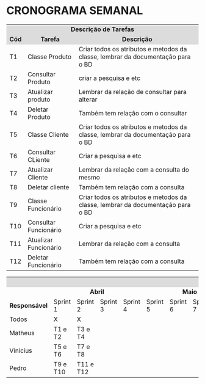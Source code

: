 # CRONOGRAMA SEMANAL

<table>
<tr>
<td colspan="30" bgcolor="#DCDCDC" align="center"><b>Descrição de Tarefas</b></td>
</tr>
<tr>
<td colspan="4"  bgcolor="#DCDCDC" align="center"><b>Cód</b.</td>
<td colspan="4"  bgcolor="#DCDCDC" align="center"><b>Tarefa</b></td>
<td colspan="4"  bgcolor="#DCDCDC" align="center"><b>Descrição</b></td>
</tr>
<tr>
<td colspan="4">T1</td>
<td colspan="4" >Classe Produto</td>
<td colspan="4">Criar todos os atributos e metodos da classe, lembrar da documentação para o BD </td>
</tr>
<tr>
<td colspan="4">T2</td>
<td colspan="4" >Consultar Produto</td>
<td colspan="4">criar a pesquisa e etc</td>
</tr>
<tr>
<td colspan="4">T3</td>
<td colspan="4" >Atualizar produto</td>
<td colspan="4">Lembrar da relação de consultar para alterar</td>
</tr>
<tr>
<td colspan="4">T4</td>
<td colspan="4" >Deletar Produto</td>
<td colspan="4">Também tem relação com o consultar</td>
</tr>
<tr>
<td colspan="4">T5</td>
<td colspan="4" >Classe Cliente</td>
<td colspan="4">Criar todos os atributos e metodos da classe, lembrar da documentação para o BD</td>
</tr>
<tr>
<td colspan="4">T6</td>
<td colspan="4" >Consultar CLiente</td>
<td colspan="4">Criar a pesquisa e etc</td>
</tr>
<tr>
<td colspan="4">T7</td>
<td colspan="4" >Atualizar Cliente</td>
<td colspan="4">Lembrar da relação com a consulta do mesmo</td>
</tr>
<tr>
<td colspan="4">T8</td>
<td colspan="4" >Deletar cliente</td>
<td colspan="4">Também tem relação com a consulta</td>
</tr>
<tr>
<td colspan="4">T9</td>
<td colspan="4" >Classe Funcionário</td>
<td colspan="4">Criar todos os atributos e metodos da classe, lembrar da documentação para o BD</td>
</tr>
<tr>
<td colspan="4">T10</td>
<td colspan="4" >Consultar Funcionário</td>
<td colspan="4">Criar a pesquisa e etc</td>
</tr>
 <tr>
<td colspan="4">T11</td>
<td colspan="4" >Atualizar Funcionário</td>
<td colspan="4">Lembrar da relação com a consulta</td>
</tr>
 <tr>
<td colspan="4">T12</td>
<td colspan="4" >Deletar Funcionário</td>
<td colspan="4">Também tem relação com a consulta</td>
</table>

<table>
<tr>
<td colspan="30" bgcolor="#DCDCDC" align="center"><b>CRONOGRAMA</td>
</tr>
<tr>
<td colspan="6"></td>
<td colspan="4" ><center><b>Abril</b></center></td>
<td colspan="4"><center><b>Maio</b></center></td>
<td colspan="5"><center><b>Junho</b></center></td>
<td colspan="4"><center><b>Julho</b></center></td>
<td colspan="5"><center><b>Agosto</b></center></td>
</tr>
<tr>
 <td colspan="6"><b>Responsável</b></td>
 <td>Sprint 1</td>
 <td>Sprint 2</td>
 <td>Sprint 3</td>
 <td>Sprint 4</td>
 <td>Sprint 5</td>
 <td>Sprint 6</td>
 <td>Sprint 7</td>
 <td>Sprint 8</td>
 <td>Sprint 9</td>
 <td>Sprint 10</td>
 <td>Sprint 11</td>
 <td>Sprint 12</td>
 <td>Sprint 13</td>
 <td>Sprint 14</td>
 <td>Sprint 15</td>
 <td>Sprint 16</td>
 <td>Sprint 17</td>
 <td>Sprint 18</td>
 <td colspan="1">Sprint 19</td> 
 </tr>
  
<tr>
<td colspan="6">Todos</td>
<td colspan="1"> X</td>
<td colspan="1"> X</td>
<td colspan="1"></td>
<td colspan="1"></td>
<td colspan="1"></td>
<td colspan="1"></td>
<td colspan="1"></td>
<td colspan="1"></td>
<td colspan="1"></td>
<td colspan="1"></td>
<td colspan="1"></td>
<td colspan="1"></td>
<td colspan="1"></td>
<td colspan="1"></td>
<td colspan="1"></td>
<td colspan="1"></td>
<td colspan="1"></td>
<td colspan="1"></td>
<td colspan="1"></td>

</tr>

<tr>
<td colspan="6">Matheus</td>
<td colspan="1">T1 e T2</td>
<td colspan="1">T3 e T4</td>
<td colspan="1"></td>
<td colspan="1"></td>
<td colspan="1"></td>
<td colspan="1"></td>
<td colspan="1"></td>
<td colspan="1"></td>
<td colspan="1"></td>
<td colspan="1"></td>
<td colspan="1"></td>
<td colspan="1"></td>
<td colspan="1"></td>
<td colspan="1"></td>
<td colspan="1"></td>
<td colspan="1"></td>
<td colspan="1"></td>
<td colspan="1"></td>
<td colspan="1"></td>
</tr>

<tr>
<td colspan="6">Vinicius</td>
<td colspan="1">T5 e T6</td>
<td colspan="1">T7 e T8</td>
<td colspan="1"></td>
<td colspan="1"></td>
<td colspan="1"></td>
<td colspan="1"></td>
<td colspan="1"></td>
<td colspan="1"></td>
<td colspan="1"></td>
<td colspan="1"></td>
<td colspan="1"></td>
<td colspan="1"></td>
<td colspan="1"></td>
<td colspan="1"></td>
<td colspan="1"></td>
<td colspan="1"></td>
<td colspan="1"></td>
<td colspan="1"></td>
<td colspan="1"></td>

</tr>

<tr>
<td colspan="6">Pedro</td>
<td colspan="1">T9 e T10</td>
<td colspan="1">T11 e T12</td>
<td colspan="1"></td>
<td colspan="1"></td>
<td colspan="1"></td>
<td colspan="1"></td>
<td colspan="1"></td>
<td colspan="1"></td>
<td colspan="1"></td>
<td colspan="1"></td>
<td colspan="1"></td>
<td colspan="1"></td>
<td colspan="1"></td>
<td colspan="1"></td>
<td colspan="1"></td>
<td colspan="1"></td>
<td colspan="1"></td>
<td colspan="1"></td>
<td colspan="1"></td>

</tr>
</table>
